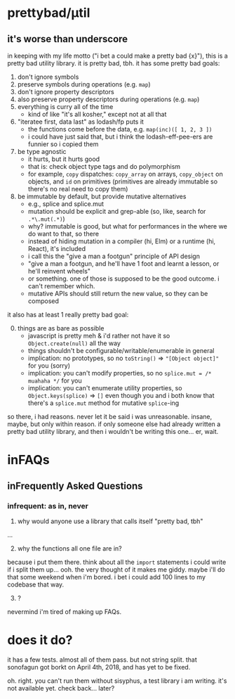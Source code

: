 # prettybad/μtil
## it's worse than underscore

in keeping with my life motto ("i bet a could make a pretty bad {x}"), this is a pretty bad utility
library. it is pretty bad, tbh. it has some pretty bad goals:

1. don't ignore symbols
2. preserve symbols during operations (e.g. `map`)
3. don't ignore property descriptors
4. also preserve property descriptors during operations (e.g. `map`)
5. everything is curry all of the time
    - kind of like "it's all kosher," except not at all that
6. "iteratee first, data last" as lodash/fp puts it
    - the functions come before the data, e.g. `map(inc)([ 1, 2, 3 ])`
    - i could have just said that, but i think the lodash-eff-pee-ers are funnier so i copied them
7. be type agnostic
    - it hurts, but it hurts good
    - that is: check object type tags and do polymorphism
    - for example, `copy` dispatches: `copy_array` on arrays, `copy_object` on objects, and `id` on
      primitives (primitives are already immutable so there's no real need to copy them)
8. be immutable by default, but provide mutative alternatives
    - e.g., splice and splice.mut
    - mutation should be explicit and grep-able (so, like, search for `.*\.mut(.*)`)
    - why? immutable is good, but what for performances in the where we do want to that, so there
    - instead of hiding mutation in a compiler (hi, Elm) or a runtime (hi, React), it's included
    - i call this the "give a man a footgun" principle of API design
    - "give a man a footgun, and he'll have 1 foot and learnt a lesson, or he'll reinvent wheels"
    - or something. one of those is supposed to be the good outcome. i can't remember which.
    - mutative APIs should still return the new value, so they can be composed

it also has at least 1 really pretty bad goal:

0. things are as bare as possible
    - javascript is pretty meh & i'd rather not have it so `Object.create(null)` all the way
    - things shouldn't be configurable/writable/enumerable in general
    - implication: no prototypes, so no `toString()` ⇒ `"[Object object]"` for you (sorry)
    - implication: you can't modify properties, so no `splice.mut = /* muahaha */` for you
    - implication: you can't enumerate utility properties, so `Object.keys(splice)` ⇒ `[]` even
        though you and i both know that there's a `splice.mut` method for mutative `splice`-ing

so there, i had reasons. never let it be said i was unreasonable. insane, maybe, but only within
reason. if only someone else had already written a pretty bad utility library, and then i wouldn't
be writing this one... er, wait.

# inFAQs
## inFrequently Asked Questions
### infrequent: as in, never

1. why would anyone use a library that calls itself "pretty bad, tbh"

...

2. why the functions all one file are in?

because i put them there. think about all the `import` statements i could write if i split them
up... ooh. the very thought of it makes me giddy. maybe i'll do that some weekend when i'm bored. i
bet i could add 100 lines to my codebase that way.

3. ?

nevermind i'm tired of making up FAQs.

# does it do?

it has a few tests. almost all of them pass. but not string split. that sonofagun got borkt on April
4th, 2018, and has yet to be fixed.

oh. right. you can't run them without sisyphus, a test library i am writing. it's not available yet.
check back... later?

